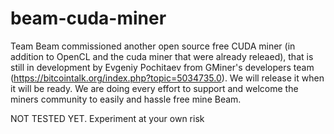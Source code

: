 # beam-cuda-miner

Team Beam commissioned another open source free CUDA miner (in addition to OpenCL and the cuda miner that were already releaed), that is still in development by Evgeniy Pochitaev from GMiner's developers team (https://bitcointalk.org/index.php?topic=5034735.0). We will release it when it will be ready. We are doing every effort to support and welcome the miners community to easily and hassle free mine Beam.

NOT TESTED YET. Experiment at your own risk
